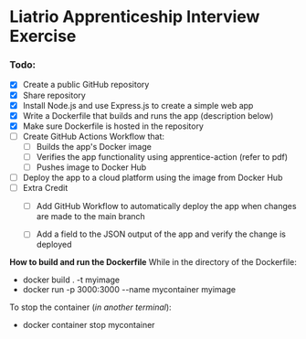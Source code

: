 # Liatrio Apprenticeship Interview Exercise

### Todo: 
- [x] Create a public GitHub repository
- [x] Share repository
- [x] Install Node.js and use Express.js to create a simple web app
- [x] Write a Dockerfile that builds and runs the app (description below)
- [x] Make sure Dockerfile is hosted in the repository
- [ ] Create GitHub Actions Workflow that:
   - [ ] Builds the app's Docker image
   - [ ] Verifies the app functionality using apprentice-action (refer to pdf)
   - [ ] Pushes image to Docker Hub
- [ ] Deploy the app to a cloud platform using the image from Docker Hub
- [ ] Extra Credit
   - [ ] Add GitHub Workflow to automatically deploy the app when changes are made to the main branch
   - [ ] Add a field to the JSON output of the app and verify the change is deployed


**How to build and run the Dockerfile**
While in the directory of the Dockerfile:
* docker build . -t myimage
* docker run -p 3000:3000 --name mycontainer myimage

To stop the container (*in another terminal*):
* docker container stop mycontainer
